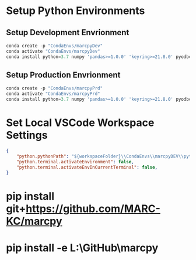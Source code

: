 

# Setup Python Environments

## Setup Development Envrionment
```powershell
conda create -p "CondaEnvs/marcpyDev"
conda activate "CondaEnvs/marcpyDev"
conda install python=3.7 numpy 'pandas>=1.0.0' 'keyring>=21.8.0' pyodbc sqlalchemy arcpy arcgis --channel esri
```

## Setup Production Envrionment
```powershell
conda create -p "CondaEnvs/marcpyPrd"
conda activate "CondaEnvs/marcpyPrd"
conda install python=3.7 numpy 'pandas>=1.0.0' 'keyring>=21.8.0' pyodbc sqlalchemy arcpy arcgis --channel esri
```


# Set Local VSCode Workspace Settings
```json
{
    "python.pythonPath": "${workspaceFolder}\\CondaEnvs\\marcpyDEV\\python.exe",
    "python.terminal.activateEnvironment": false,
    "python.terminal.activateEnvInCurrentTerminal": false,
}
```


# pip install git+https://github.com/MARC-KC/marcpy
# pip install -e L:\GitHub\marcpy